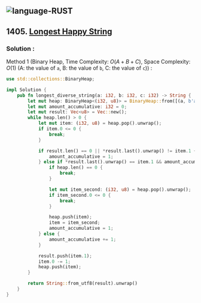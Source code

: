 ![language-RUST](https://img.shields.io/badge/RUST-8d4004?style=for-the-badge&logo=RUST)
---

## 1405. [Longest Happy String](https://leetcode.com/problems/longest-happy-string)

### Solution :

Method 1 (Binary Heap, Time Complexity: $O(A+B+C)$, Space Complexity: $O(1)$ (A: the value of `a`, B: the value of `b`, C: the value of `c`)) :
```rust
use std::collections::BinaryHeap;

impl Solution {
    pub fn longest_diverse_string(a: i32, b: i32, c: i32) -> String {
        let mut heap: BinaryHeap<(i32, u8)> = BinaryHeap::from([(a, b'a'), (b, b'b'), (c, b'c')]);
        let mut amount_accumulative: i32 = 0;
        let mut result: Vec<u8> = Vec::new();
        while heap.len() > 0 {
            let mut item: (i32, u8) = heap.pop().unwrap();
            if item.0 <= 0 {
                break;
            }

            if result.len() == 0 || *result.last().unwrap() != item.1 {
                amount_accumulative = 1;
            } else if *result.last().unwrap() == item.1 && amount_accumulative == 2 {
                if heap.len() == 0 {
                    break;
                }

                let mut item_second: (i32, u8) = heap.pop().unwrap();
                if item_second.0 <= 0 {
                    break;
                }

                heap.push(item);
                item = item_second;
                amount_accumulative = 1;
            } else {
                amount_accumulative += 1;
            }

            result.push(item.1);
            item.0 -= 1;
            heap.push(item);
        }

        return String::from_utf8(result).unwrap()
    }
}
```
